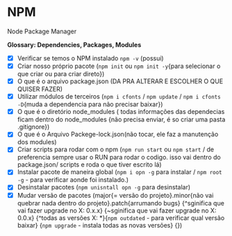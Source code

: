# NPM

Node Package Manager

__Glossary: Dependencies, Packages, Modules__

- [X] Verificar se temos o NPM instalado `npm -v` (possui)
- [X] Criar nosso próprio pacote (`npm init` ou `npm init -y`{para selecionar o que criar ou para criar direto})
- [X] O que é o arquivo package.json (DA PRA ALTERAR E ESCOLHER O QUE QUISER FAZER)
- [X] Utilizar módulos de terceiros (`npm i cfonts` / `npm update` / `npm i cfonts -D`{muda a dependencia para não precisar baixar})
- [X] O que é o diretório node_modules ( todas informações das dependecias ficam dentro do node_modules {não precisa enviar, é so criar uma pasta .gitignore})
- [X] O que é o Arquivo Packege-lock.json(não tocar, ele faz a manutenção dos modules)
- [X] Criar scripts para rodar com o npm (`npm run start` ou `npm start` / de preferencia sempre usar o RUN para rodar o codigo. isso vai dentro do package.json/ scripts e roda o que tiver escrito lá)
- [X] Instalar pacote de maneira global (`npm i opn -g` para instalar / `npm root -g` - para verificar aonde foi instalado.)
- [X] Desinstalar pacotes (`npm unisntall opn -g` para desinstalar)
- [X] Mudar versão de pacotes (major{= versão do projeto}.minor{não vai quebrar nada dentro do projeto}.patch{arrumando bugs} {^sginifica que vai fazer  upgrade no X: 0.x.x} {~sginifica que vai fazer  upgrade no X: 0.0.x} {^todas as versões X: *}{`npm outdated` - para verificar qual versão baixar} {`npm upgrade` - instala todas as novas versões} {})